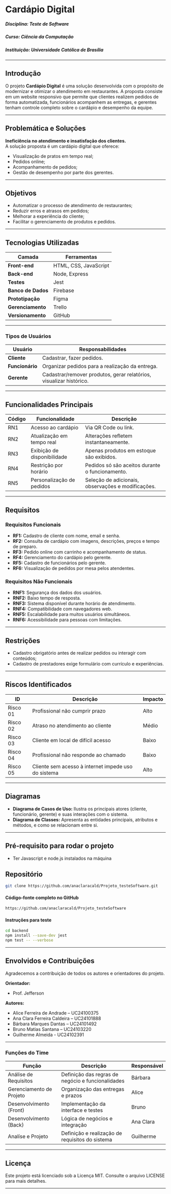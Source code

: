 # Cardápio Digital

##### **Disciplina:** Teste de Software  
##### **Curso:** Ciência da Computação  
##### **Instituição:** Universidade Católica de Brasília  

---

## Introdução

O projeto **Cardápio Digital** é uma solução desenvolvida com o propósito de modernizar e otimizar o atendimento em restaurantes. A proposta consiste em um website responsivo que permite que clientes realizem pedidos de forma automatizada, funcionários acompanhem as entregas, e gerentes tenham controle completo sobre o cardápio e desempenho da equipe.

---

## Problemática e Soluções

**Ineficiência no atendimento e insatisfação dos clientes.**  
A solução proposta é um cardápio digital que oferece:

- Visualização de pratos em tempo real;
- Pedidos online;
- Acompanhamento de pedidos;
- Gestão de desempenho por parte dos gerentes.

---

## Objetivos

- Automatizar o processo de atendimento de restaurantes;
- Reduzir erros e atrasos em pedidos;
- Melhorar a experiência do cliente;
- Facilitar o gerenciamento de produtos e pedidos.

---

## Tecnologias Utilizadas

| Camada         | Ferramentas                                      |
|----------------|--------------------------------------------------|
| **Front-end**  | HTML, CSS, JavaScript               |
| **Back-end**   | Node, Express                                         |
| **Testes**     | Jest|
| **Banco de Dados** | Firebase                          |
| **Prototipação** | Figma                                         |
| **Gerenciamento** | Trello                                       |
| **Versionamento** | GitHub                                 |

---

### Tipos de Usuários

| Usuário     | Responsabilidades |
|-------------|-------------------|
| **Cliente** | Cadastrar, fazer pedidos. |
| **Funcionário** | Organizar pedidos para a realização da entrega. |
| **Gerente** | Cadastrar/remover produtos, gerar relatórios, visualizar histórico. |

---

## Funcionalidades Principais

| Código | Funcionalidade               | Descrição                                                                 |
|--------|------------------------------|---------------------------------------------------------------------------|
| RN1    | Acesso ao cardápio           | Via QR Code ou link.                                                       |
| RN2    | Atualização em tempo real    | Alterações refletem instantaneamente.                                     |
| RN3    | Exibição de disponibilidade  | Apenas produtos em estoque são exibidos.                                  |
| RN4    | Restrição por horário        | Pedidos só são aceitos durante o funcionamento.                           |
| RN5    | Personalização de pedidos    | Seleção de adicionais, observações e modificações.                        |

---

## Requisitos

### Requisitos Funcionais

- **RF1:** Cadastro de cliente com nome, email e senha.
- **RF2:** Consulta de cardápio com imagens, descrições, preços e tempo de preparo.
- **RF3:** Pedido online com carrinho e acompanhamento de status.
- **RF4:** Gerenciamento do cardápio pelo gerente.
- **RF5:** Cadastro de funcionários pelo gerente.
- **RF6:** Visualização de pedidos por mesa pelos atendentes.

### Requisitos Não Funcionais

- **RNF1:** Segurança dos dados dos usuários.
- **RNF2:** Baixo tempo de resposta.
- **RNF3:** Sistema disponível durante horário de atendimento.
- **RNF4:** Compatibilidade com navegadores web.
- **RNF5:** Escalabilidade para muitos usuários simultâneos.
- **RNF6:** Acessibilidade para pessoas com limitações.

---

## Restrições

- Cadastro obrigatório antes de realizar pedidos ou interagir com conteúdos;
- Cadastro de prestadores exige formulário com currículo e experiências.

---

## Riscos Identificados

| ID       | Descrição                                                                 | Impacto |
|----------|---------------------------------------------------------------------------|---------|
| Risco 01 | Profissional não cumprir prazo                                            | Alto    |
| Risco 02 | Atraso no atendimento ao cliente                                          | Médio   |
| Risco 03 | Cliente em local de difícil acesso                                        | Baixo   |
| Risco 04 | Profissional não responde ao chamado                                      | Baixo   |
| Risco 05 | Cliente sem acesso à internet impede uso do sistema                      | Alto    |

---

## Diagramas

- **Diagrama de Casos de Uso:** Ilustra os principais atores (cliente, funcionário, gerente) e suas interações com o sistema.
- **Diagrama de Classes:** Apresenta as entidades principais, atributos e métodos, e como se relacionam entre si.

---
## Pré-requisito para rodar o projeto
- Ter Javascript e node.js instalados na máquina

## Repositório

```bash 
git clone https://github.com/anaclaracald/Projeto_testeSoftware.git
```

#### Código-fonte completo no GitHub

```bash 
https://github.com/anaclaracald/Projeto_testeSoftware
```

#### Instruções para teste
```bash
cd backend
npm install --save-dev jest
npm test -- --verbose 
```

---

## Envolvidos e Contribuições
Agradecemos a contribuição de todos os autores e orientadores do projeto.

**Orientador:** 
- Prof. Jefferson  

**Autores:**
- Alice Ferreira de Andrade – UC24100375
- Ana Clara Ferreira Caldeira – UC24101888
- Bárbara Marques Dantas – UC24101492
- Bruno Matias Santana – UC24103220
- Guilherme Almeida - UC24102391

---

### Funções do Time

| Função                  | Descrição                                            | Responsável     |
|-------------------------|------------------------------------------------------|-----------------|
| Análise de Requisitos   | Definição das regras de negócio e funcionalidades    | Bárbara         |
| Gerenciamento de Projeto| Organização das entregas e prazos                    | Alice           |
| Desenvolvimento (Front) | Implementação da interface e testes                  | Bruno           |
| Desenvolvimento (Back)  | Lógica de negócios e integração                      | Ana Clara       |
| Analíse e Projeto       | Definição e realização de requisitos do sistema      | Guilherme       |

---

## Licença 

Este projeto está licenciado sob a Licença MIT. Consulte o arquivo LICENSE para mais detalhes.

---
